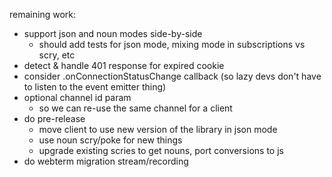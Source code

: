remaining work:
- support json and noun modes side-by-side
  - should add tests for json mode, mixing mode in subscriptions vs scry, etc
- detect & handle 401 response for expired cookie
- consider .onConnectionStatusChange callback (so lazy devs don't have to listen to the event emitter thing)
- optional channel id param
  - so we can re-use the same channel for a client
- do pre-release
  - move client to use new version of the library in json mode
  - use noun scry/poke for new things
  - upgrade existing scries to get nouns, port conversions to js
- do webterm migration stream/recording
